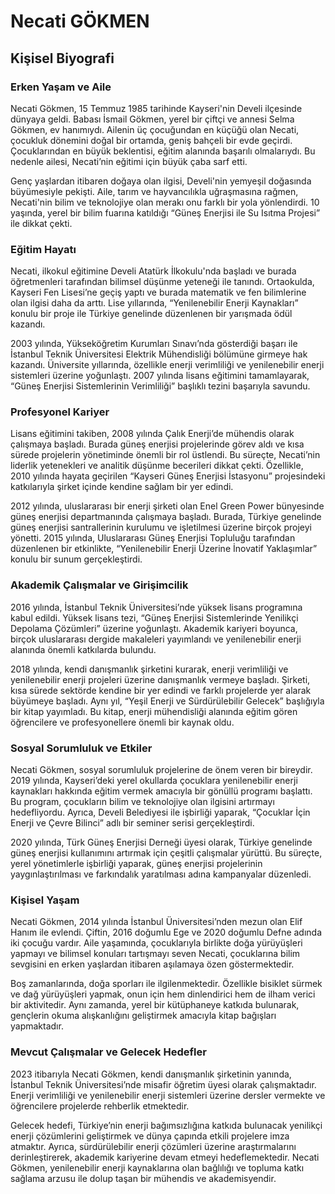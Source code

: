 # Necati GÖKMEN

## Kişisel Biyografi

### Erken Yaşam ve Aile

Necati Gökmen, 15 Temmuz 1985 tarihinde Kayseri'nin Develi ilçesinde dünyaya geldi. Babası İsmail Gökmen, yerel bir çiftçi ve annesi Selma Gökmen, ev hanımıydı. Ailenin üç çocuğundan en küçüğü olan Necati, çocukluk dönemini doğal bir ortamda, geniş bahçeli bir evde geçirdi. Çocuklarından en büyük beklentisi, eğitim alanında başarılı olmalarıydı. Bu nedenle ailesi, Necati’nin eğitimi için büyük çaba sarf etti.

Genç yaşlardan itibaren doğaya olan ilgisi, Develi'nin yemyeşil doğasında büyümesiyle pekişti. Aile, tarım ve hayvancılıkla uğraşmasına rağmen, Necati'nin bilim ve teknolojiye olan merakı onu farklı bir yola yönlendirdi. 10 yaşında, yerel bir bilim fuarına katıldığı “Güneş Enerjisi ile Su Isıtma Projesi” ile dikkat çekti.

### Eğitim Hayatı

Necati, ilkokul eğitimine Develi Atatürk İlkokulu'nda başladı ve burada öğretmenleri tarafından bilimsel düşünme yeteneği ile tanındı. Ortaokulda, Kayseri Fen Lisesi’ne geçiş yaptı ve burada matematik ve fen bilimlerine olan ilgisi daha da arttı. Lise yıllarında, “Yenilenebilir Enerji Kaynakları” konulu bir proje ile Türkiye genelinde düzenlenen bir yarışmada ödül kazandı.

2003 yılında, Yükseköğretim Kurumları Sınavı’nda gösterdiği başarı ile İstanbul Teknik Üniversitesi Elektrik Mühendisliği bölümüne girmeye hak kazandı. Üniversite yıllarında, özellikle enerji verimliliği ve yenilenebilir enerji sistemleri üzerine yoğunlaştı. 2007 yılında lisans eğitimini tamamlayarak, “Güneş Enerjisi Sistemlerinin Verimliliği” başlıklı tezini başarıyla savundu.

### Profesyonel Kariyer

Lisans eğitimini takiben, 2008 yılında Çalık Enerji’de mühendis olarak çalışmaya başladı. Burada güneş enerjisi projelerinde görev aldı ve kısa sürede projelerin yönetiminde önemli bir rol üstlendi. Bu süreçte, Necati’nin liderlik yetenekleri ve analitik düşünme becerileri dikkat çekti. Özellikle, 2010 yılında hayata geçirilen “Kayseri Güneş Enerjisi İstasyonu” projesindeki katkılarıyla şirket içinde kendine sağlam bir yer edindi.

2012 yılında, uluslararası bir enerji şirketi olan Enel Green Power bünyesinde güneş enerjisi departmanında çalışmaya başladı. Burada, Türkiye genelinde güneş enerjisi santrallerinin kurulumu ve işletilmesi üzerine birçok projeyi yönetti. 2015 yılında, Uluslararası Güneş Enerjisi Topluluğu tarafından düzenlenen bir etkinlikte, “Yenilenebilir Enerji Üzerine İnovatif Yaklaşımlar” konulu bir sunum gerçekleştirdi.

### Akademik Çalışmalar ve Girişimcilik

2016 yılında, İstanbul Teknik Üniversitesi’nde yüksek lisans programına kabul edildi. Yüksek lisans tezi, “Güneş Enerjisi Sistemlerinde Yenilikçi Depolama Çözümleri” üzerine yoğunlaştı. Akademik kariyeri boyunca, birçok uluslararası dergide makaleleri yayımlandı ve yenilenebilir enerji alanında önemli katkılarda bulundu.

2018 yılında, kendi danışmanlık şirketini kurarak, enerji verimliliği ve yenilenebilir enerji projeleri üzerine danışmanlık vermeye başladı. Şirketi, kısa sürede sektörde kendine bir yer edindi ve farklı projelerde yer alarak büyümeye başladı. Aynı yıl, “Yeşil Enerji ve Sürdürülebilir Gelecek” başlığıyla bir kitap yayımladı. Bu kitap, enerji mühendisliği alanında eğitim gören öğrencilere ve profesyonellere önemli bir kaynak oldu.

### Sosyal Sorumluluk ve Etkiler

Necati Gökmen, sosyal sorumluluk projelerine de önem veren bir bireydir. 2019 yılında, Kayseri’deki yerel okullarda çocuklara yenilenebilir enerji kaynakları hakkında eğitim vermek amacıyla bir gönüllü programı başlattı. Bu program, çocukların bilim ve teknolojiye olan ilgisini artırmayı hedefliyordu. Ayrıca, Develi Belediyesi ile işbirliği yaparak, “Çocuklar İçin Enerji ve Çevre Bilinci” adlı bir seminer serisi gerçekleştirdi.

2020 yılında, Türk Güneş Enerjisi Derneği üyesi olarak, Türkiye genelinde güneş enerjisi kullanımını artırmak için çeşitli çalışmalar yürüttü. Bu süreçte, yerel yönetimlerle işbirliği yaparak, güneş enerjisi projelerinin yaygınlaştırılması ve farkındalık yaratılması adına kampanyalar düzenledi.

### Kişisel Yaşam

Necati Gökmen, 2014 yılında İstanbul Üniversitesi’nden mezun olan Elif Hanım ile evlendi. Çiftin, 2016 doğumlu Ege ve 2020 doğumlu Defne adında iki çocuğu vardır. Aile yaşamında, çocuklarıyla birlikte doğa yürüyüşleri yapmayı ve bilimsel konuları tartışmayı seven Necati, çocuklarına bilim sevgisini en erken yaşlardan itibaren aşılamaya özen göstermektedir.

Boş zamanlarında, doğa sporları ile ilgilenmektedir. Özellikle bisiklet sürmek ve dağ yürüyüşleri yapmak, onun için hem dinlendirici hem de ilham verici bir aktivitedir. Aynı zamanda, yerel bir kütüphaneye katkıda bulunarak, gençlerin okuma alışkanlığını geliştirmek amacıyla kitap bağışları yapmaktadır.

### Mevcut Çalışmalar ve Gelecek Hedefler

2023 itibarıyla Necati Gökmen, kendi danışmanlık şirketinin yanında, İstanbul Teknik Üniversitesi’nde misafir öğretim üyesi olarak çalışmaktadır. Enerji verimliliği ve yenilenebilir enerji sistemleri üzerine dersler vermekte ve öğrencilere projelerde rehberlik etmektedir.

Gelecek hedefi, Türkiye’nin enerji bağımsızlığına katkıda bulunacak yenilikçi enerji çözümlerini geliştirmek ve dünya çapında etkili projelere imza atmaktır. Ayrıca, sürdürülebilir enerji çözümleri üzerine araştırmalarını derinleştirerek, akademik kariyerine devam etmeyi hedeflemektedir. Necati Gökmen, yenilenebilir enerji kaynaklarına olan bağlılığı ve topluma katkı sağlama arzusu ile dolup taşan bir mühendis ve akademisyendir.